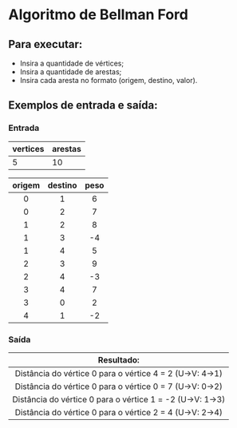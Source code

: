 # Algoritmo de Bellman Ford

## Para executar:
- Insira a quantidade de vértices;
- Insira a quantidade de arestas;
- Insira cada aresta no formato (origem, destino, valor).

## Exemplos de entrada e saída:


### Entrada

| vertices | arestas |
|----------|---------|
|     5    |    10   |  


| origem | destino | peso |
|:------:|:-------:|:----:|
|    0   |    1    |   6  |
|    0   |    2    |   7  |
|    1   |    2    |   8  |
|    1   |    3    |  -4  |
|    1   |    4    |   5  |
|    2   |    3    |   9  |
|    2   |    4    |  -3  |
|    3   |    4    |   7  |
|    3   |    0    |   2  |
|    4   |    1    |  -2  |


### Saída

| Resultado:                                                |
|:---------------------------------------------------------:|
| Distância do vértice 0 para o vértice 4 = 2 (U->V: 4->1)  |
| Distância do vértice 0 para o vértice 0 = 7 (U->V: 0->2)  |
| Distância do vértice 0 para o vértice 1 = -2 (U->V: 1->3) |
| Distância do vértice 0 para o vértice 2 = 4 (U->V: 2->4)  |

<!-- <table>
    <thead>
        <th>Entrada</th>
    <thead>
    <tbody>
        <td>5 10</td>
        <td> 0 1 6 </td>
        <td> 0 2 7 </td>
        <td> 1 2 8 </td>
        <td> 1 3 -4 </td>
        <td> 1 4 5 </td>
        <td> 2 3 9 </td>
        <td> 2 4 -3 </td>
        <td> 3 4 7 </td>
        <td> 3 0 2 </td>
        <td> 4 1 -2 </td>
    </tbody>
</table>

<table>
    <thead>
        <th>Saída</th>
    <thead>
    <tbody>
        <td> Distância do vértice 0 para o vértice 4 = 2 (U->V: 4->1) </td>
        <td> Distância do vértice 0 para o vértice 0 = 7 (U->V: 0->2) </td>
        <td> Distância do vértice 0 para o vértice 1 = -2 (U->V: 1->3) </td>
        <td> Distância do vértice 0 para o vértice 2 = 4 (U->V: 2->4) </td>
    </tbody>
</table> -->